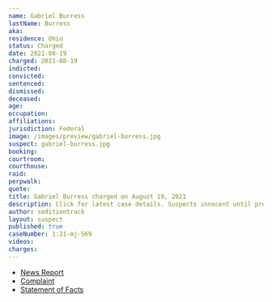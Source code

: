 ```yaml
---
name: Gabriel Burress
lastName: Burress
aka:
residence: Ohio
status: Charged
date: 2021-08-19
charged: 2021-08-19
indicted:
convicted:
sentenced:
dismissed:
deceased:
age:
occupation:
affiliations:
jurisdiction: Federal
image: /images/preview/gabriel-burress.jpg
suspect: gabriel-burress.jpg
booking:
courtroom:
courthouse:
raid:
perpwalk:
quote:
title: Gabriel Burress charged on August 19, 2021
description: Click for latest case details. Suspects innocent until proven guilty.
author: seditiontrack
layout: suspect
published: true
caseNumber: 1:21-mj-569
videos:
charges:
---
```


- [News Report](https://www.13abc.com/2021/08/20/swanton-residents-charged-jan-6-riot-us-capitol/)
- [Complaint](https://extremism.gwu.edu/sites/g/files/zaxdzs2191/f/Madison%20Pettit%20and%20Gabriel%20Burress%20Criminal%20Complaint.pdf)
- [Statement of Facts](https://www.justice.gov/usao-dc/case-multi-defendant/file/1428576/download)
